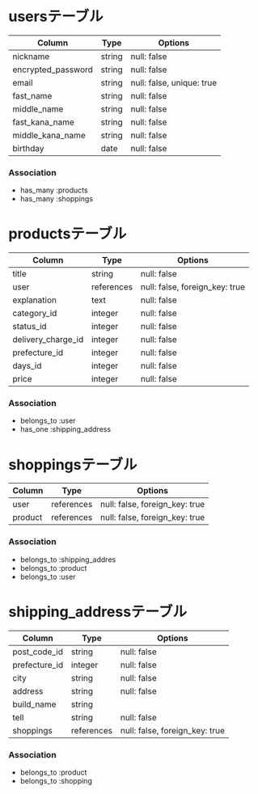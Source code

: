 # usersテーブル

| Column             | Type   | Options                        |
| ------------------ | ------ | ------------------------------ |
| nickname           | string | null: false                    |
| encrypted_password | string | null: false                    |
| email              | string | null: false, unique: true      |
| fast_name          | string | null: false                    |
| middle_name        | string | null: false                    |
| fast_kana_name     | string | null: false                    |
| middle_kana_name   | string | null: false                    |
| birthday           | date   | null: false                    |

### Association

* has_many :products
* has_many :shoppings

# productsテーブル

| Column                | Type       | Options                        |
| --------------------- | ---------- | ------------------------------ |
| title                 | string     | null: false                    |
| user                  | references | null: false, foreign_key: true |
| explanation           | text       | null: false                    |
| category_id           | integer    | null: false                    | 
| status_id             | integer    | null: false                    |
| delivery_charge_id    | integer    | null: false                    |
| prefecture_id         | integer    | null: false                    |
| days_id               | integer    | null: false                    |
| price                 | integer    | null: false                    |

### Association

* belongs_to :user
* has_one :shipping_address

# shoppingsテーブル

| Column             | Type       | Options                        |
| ------------------ | ---------- | ------------------------------ |
| user               | references | null: false, foreign_key: true |
| product            | references | null: false, foreign_key: true |

### Association

* belongs_to :shipping_addres
* belongs_to :product
* belongs_to :user


# shipping_addressテーブル

| Column             | Type       | Options                        |
| ------------------ | ---------- | ------------------------------ |
| post_code_id       | string     | null: false                    |
| prefecture_id      | integer    | null: false                    |
| city               | string     | null: false                    |
| address            | string     | null: false                    |
| build_name         | string     |                                |
| tell               | string     | null: false                    |
| shoppings          | references | null: false, foreign_key: true |

### Association

* belongs_to :product
* belongs_to :shopping